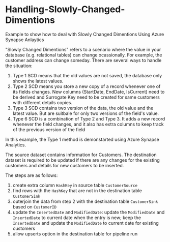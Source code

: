 # Handling-Slowly-Changed-Dimentions
Example to show how to deal with Slowly Changed Dimentions Using Azure Synapse Anlaytics

"Slowly Changed Dimentions" refers to a scenario where the value in your database (e.g. relational tables) can change ocassionally. For example, the customer address can change someday. There are several ways to handle the situation:

1. Type 1 SCD means that the old values are not saved, the database only shows the latest values.
2. Type 2 SCD means you store a new copy of a record whenever one of its fields changes. New columns (StartDate, EndDate, IsCurrent) need to be derived and Surrogate Key need to be created for same customers with different details copies.
3. Type 3 SCD contains two version of the data, the old value and the latest value. But are suitbale for only two versions of the field's value.
4. Type 6 SCD is a combination of Type 2 and Type 3. It adds a new record whenever the field changes, and it also has extra columns to keep track of the previous version of the field

In this example, the Type 1 method is demonstarted using Azure Synapse Analytics.

The source dataset contains information for Customers. The destination dataset is required to be updated if there are any changes for the existing customers and details for new customers to be inserted.

The steps are as follows:
1. create extra column `HashKey` in source table `CustomerSource`
2. find rows with the `HashKey` that are not in the destination table `CustomerSink`
3. outerjoin the data from step 2 with the destination table `CustomerSink` based on `CustomerID`
4. update the `InsertedDate` and `ModifiedDate`: update the `ModifiedDate` and `InsertedDate` to current date when the entry is new; keep the `InsertedDate` and update the  `ModifiedDate` to current date for existing customers
5. allow upserts option in the destination table for pipeline run
